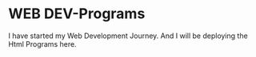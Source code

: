 # WEB DEV-Programs
I have started my Web Development Journey. And I will be deploying the Html Programs here.
